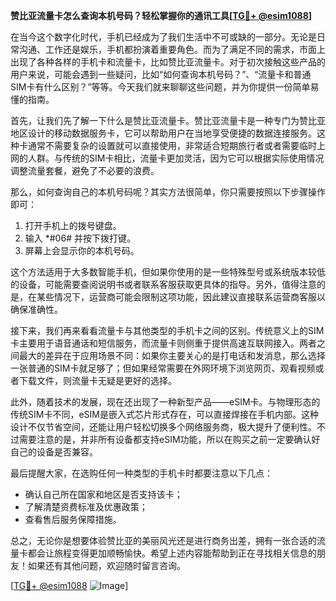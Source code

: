 **赞比亚流量卡怎么查询本机号码？轻松掌握你的通讯工具[[TG💪+ @esim1088](https://t.me/s/esim1088)]**

在当今这个数字化时代，手机已经成为了我们生活中不可或缺的一部分。无论是日常沟通、工作还是娱乐，手机都扮演着重要角色。而为了满足不同的需求，市面上出现了各种各样的手机卡和流量卡，比如赞比亚流量卡。对于初次接触这些产品的用户来说，可能会遇到一些疑问，比如“如何查询本机号码？”、“流量卡和普通SIM卡有什么区别？”等等。今天我们就来聊聊这些问题，并为你提供一份简单易懂的指南。

首先，让我们先了解一下什么是赞比亚流量卡。赞比亚流量卡是一种专门为赞比亚地区设计的移动数据服务卡，它可以帮助用户在当地享受便捷的数据连接服务。这种卡通常不需要复杂的设置就可以直接使用，非常适合短期旅行者或者需要临时上网的人群。与传统的SIM卡相比，流量卡更加灵活，因为它可以根据实际使用情况调整流量套餐，避免了不必要的浪费。

那么，如何查询自己的本机号码呢？其实方法很简单，你只需要按照以下步骤操作即可：

1. 打开手机上的拨号键盘。
2. 输入 *#06# 并按下拨打键。
3. 屏幕上会显示你的本机号码。

这个方法适用于大多数智能手机，但如果你使用的是一些特殊型号或系统版本较低的设备，可能需要查阅说明书或者联系客服获取更具体的指导。另外，值得注意的是，在某些情况下，运营商可能会限制这项功能，因此建议直接联系运营商客服以确保准确性。

接下来，我们再来看看流量卡与其他类型的手机卡之间的区别。传统意义上的SIM卡主要用于语音通话和短信服务，而流量卡则侧重于提供高速互联网接入。两者之间最大的差异在于应用场景不同：如果你主要关心的是打电话和发消息，那么选择一张普通的SIM卡就足够了；但如果经常需要在外网环境下浏览网页、观看视频或者下载文件，则流量卡无疑是更好的选择。

此外，随着技术的发展，现在还出现了一种新型产品——eSIM卡。与物理形态的传统SIM卡不同，eSIM是嵌入式芯片形式存在，可以直接焊接在手机内部。这种设计不仅节省空间，还能让用户轻松切换多个网络服务商，极大提升了便利性。不过需要注意的是，并非所有设备都支持eSIM功能，所以在购买之前一定要确认好自己的设备是否兼容。

最后提醒大家，在选购任何一种类型的手机卡时都要注意以下几点：
- 确认自己所在国家和地区是否支持该卡；
- 了解清楚资费标准及优惠政策；
- 查看售后服务保障措施。

总之，无论你是想要体验赞比亚的美丽风光还是进行商务出差，拥有一张合适的流量卡都会让旅程变得更加顺畅愉快。希望上述内容能帮助到正在寻找相关信息的朋友！如果还有其他问题，欢迎随时留言咨询。

[[TG💪+ @esim1088](https://t.me/s/esim1088) ![Image](https://i.postimg.cc/4NQfJmqS/Snipaste-2025-05-13-00-14-12.png)]